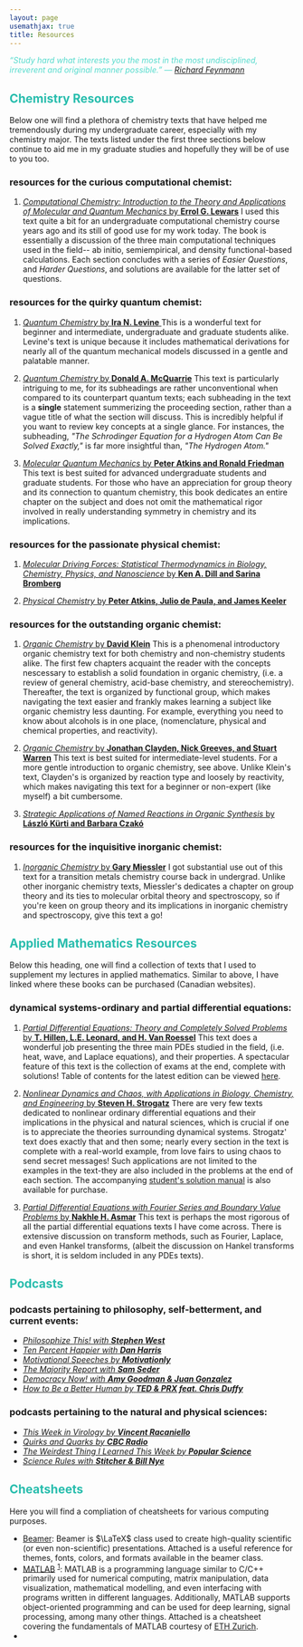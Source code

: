 ```yaml
---
layout: page
usemathjax: true
title: Resources
---
```

<span style = "color:#55DBCD">*“Study hard what interests you the most in the most undisciplined, irreverent and original manner possible.”
― [Richard Feynmann](https://www.nobelprize.org/prizes/physics/1965/feynman/biographical/)* </span>

## <span style = "color:#28bdad">Chemistry Resources</span>
Below one will find a plethora of chemistry texts that have helped me tremendously during my undergraduate career, especially with my chemistry major. The texts listed under the first three sections below continue to aid me in my graduate studies and hopefully they will be of use to you too.

### resources for the curious computational chemist:
1. [*Computational Chemistry: Introduction to the Theory and Applications of Molecular and Quantum Mechanics* by **Errol G. Lewars**](https://www.amazon.ca/Computational-Chemistry-Introduction-Applications-Molecular/dp/3319809156/ref=tmm_pap_swatch_0?_encoding=UTF8&qid=1644192255&sr=8-2) I used this text quite a bit for an undergraduate computational chemistry course years ago and its still of good use for my work today. The book is essentially a discussion of the three main computational techniques used in the field-- ab initio, semiempirical, and density functional-based calculations. Each section concludes with a series of *Easier Questions*, and *Harder Questions*, and solutions are available for the latter set of questions.

### resources for the quirky quantum chemist:
1. [*Quantum Chemistry* by **Ira N. Levine** ](https://www.amazon.ca/Quantum-Chemistry-Ira-N-Levine/dp/9332558531/ref=sr_1_5?crid=3U72ICSKUBJII&keywords=ira+levine+quantum&qid=1644192949&sprefix=ira+levine+quantum%2Caps%2C70&sr=8-5)
This is a wonderful text for beginner and intermediate, undergraduate and graduate students alike. Levine's text is unique because it includes mathematical derivations for nearly all of the quantum mechanical models discussed in a gentle and palatable manner.

2. [*Quantum Chemistry* by **Donald A. McQuarrie**](https://www.amazon.ca/Quantum-Chemistry-Donald-McQuarrie/dp/8130918943/ref=sr_1_3?crid=1HC19QPTJJ0G1&keywords=mcquarrie+quantum&qid=1644193062&sprefix=mcquarrie+quantum%2Caps%2C105&sr=8-3) This text is particularly intriguing to me, for its subheadings are rather unconventional when compared to its counterpart quantum texts; each subheading in the text is a **single** statement summerizing the proceeding section, rather than a vague title of what the section will discuss. This is incredibly helpful if you want to review key concepts at a single glance. For instances, the subheading, *"The Schrodinger Equation for a Hydrogen Atom Can Be Solved Exactly,"* is far more insightful than, *"The Hydrogen Atom."*

3. [*Molecular Quantum Mechanics* by **Peter Atkins and Ronald Friedman**](https://www.amazon.ca/Molecular-Quantum-Mechanics-Peter-Atkins/dp/0199541426/ref=sr_1_3?crid=1KWFIOZ22ROX5&keywords=molecular+quantum+mechanics&qid=1644381245&sprefix=molecular+quantum+mechnaics%2Caps%2C85&sr=8-3)  This text is best suited for advanced undergraduate students and graduate students. For those who have an appreciation for group theory and its connection to quantum chemistry, this book dedicates an entire chapter on the subject and does not omit the mathematical rigor involved in really understanding symmetry in chemistry and its implications.

### resources for the passionate physical chemist:
1. [*Molecular Driving Forces: Statistical Thermodynamics in Biology, Chemistry, Physics, and Nanoscience* by **Ken A. Dill and Sarina Bromberg**](https://www.amazon.ca/Molecular-Driving-Forces-Statistical-Thermodynamics/dp/0815344309/ref=sr_1_1?keywords=molecular+driving+forces&qid=1644635385&sprefix=molecular+driving+%2Caps%2C87&sr=8-1)

2. [*Physical Chemistry* by **Peter Atkins, Julio de Paula, and James Keeler**](https://www.amazon.ca/Atkins-Physical-Chemistry-Peter/dp/0198769865/ref=sr_1_1?crid=2U928G185K2L9&keywords=atkins+physical+chemistry&qid=1644635498&sprefix=atkins+physical+chemistry%2Caps%2C87&sr=8-1)


### resources for the outstanding organic chemist:
1. [*Organic Chemistry* by **David Klein**](https://www.amazon.ca/Organic-Chemistry-David-R-Klein/dp/1119659590/ref=sr_1_7?crid=XRYENXYRXZGO&keywords=klein+organic&qid=1644634991&sprefix=klein+organic%2Caps%2C138&sr=8-7) This is a phenomenal introductory organic chemistry text for both chemistry and non-chemistry students alike. The first few chapters acquaint the reader with the concepts nescessary to establish a solid foundation in organic chemistry, (i.e. a review of general chemistry, acid-base chemistry, and stereochemistry). Thereafter, the text is organized by functional group, which makes navigating the text easier and frankly makes learning a subject like organic chemistry less daunting. For example, everything you need to know about alcohols is in one place, (nomenclature, physical and chemical properties, and reactivity).


3. [*Organic Chemistry* by **Jonathan Clayden, Nick Greeves, and Stuart Warren**](https://www.amazon.ca/Organic-Chemistry-Jonathan-Clayden-ebook/dp/B00AFY2SQK/ref=sr_1_1?crid=2CS9PPB08EYIU&keywords=organic+chemistry+clayden&qid=1644635072&sprefix=organic+chemistry+clayde%2Caps%2C103&sr=8-1) This text is best suited for intermediate-level students. For a more gentle introduction to organic chemistry, see above. Unlike Klein's text, Clayden's is organized by reaction type and loosely by reactivity, which makes navigating this text for a beginner or non-expert (like myself) a bit cumbersome.

3. [*Strategic Applications of Named Reactions in Organic Synthesis* by **László Kürti and Barbara Czakó** ](https://www.amazon.ca/Strategic-Applications-Reactions-Organic-Synthesis/dp/0124297854/ref=tmm_pap_swatch_0?_encoding=UTF8&qid=&sr=)



### resources for the inquisitive inorganic chemist:
1. [*Inorganic Chemistry* by **Gary Miessler**](https://www.amazon.ca/Inorganic-Chemistry-5th-Gary-Miessler/dp/0321811054) I got substantial use out of this text for a transition metals chemistry course back in undergrad. Unlike other inorganic chemistry texts, Miessler's dedicates a chapter on group theory and its ties to molecular orbital theory and spectroscopy, so if you're keen on group theory and its implications in inorganic chemistry and spectroscopy, give this text a go! 

## <span style = "color:#28bdad">Applied Mathematics Resources</span>
Below this heading, one will find a collection of texts that I used to supplement my lectures in applied mathematics. Similar to above, I have linked where these books can be purchased (Canadian websites).

### dynamical systems-ordinary and partial differential equations:
1. [*Partial Differential Equations: Theory and Completely Solved Problems* by **T. Hillen, L.E. Leonard, and H. Van Roessel**](https://www.amazon.ca/Partial-Differential-Equations-Completely-Problems/dp/1525550241/ref=tmm_hrd_swatch_0?_encoding=UTF8&qid=&sr=) This text does a wonderful job presenting the three main PDEs studied in the field, (i.e. heat, wave, and Laplace equations), and their properties. A spectacular feature of this text is the collection of exams at the end, complete with solutions! Table of contents for the latest edition can be viewed [here](https://books.google.ca/books/about/Partial_Differential_Equations.html?id=G_WaDwAAQBAJ&redir_esc=y).

2. [*Nonlinear Dynamics and Chaos, with Applications in Biology, Chemistry, and Engineering* by **Steven H. Strogatz**](https://www.amazon.ca/Nonlinear-Dynamics-and-Chaos/dp/1138329452/ref=sr_1_1?crid=15KIG3NWO9DII&keywords=strogatz&qid=1644800369&sprefix=strogatz%2Caps%2C89&sr=8-1) There are very few texts dedicated to nonlinear ordinary differential equations and their implications in the physical and natural sciences, which is crucial if one is to appreciate the theories surrounding dynamical systems. Strogatz' text does exactly that and then some; nearly every section in the text is complete with a real-world example, from love fairs to using chaos to send secret messages! Such applications are not limited to the examples in the text-they are also included in the problems at the end of each section. The accompanying [student's solution manual](https://www.amazon.ca/Student-Solutions-Manual-Nonlinear-Dynamics/dp/0813350549/ref=pd_bxgy_img_1/134-0374577-6992025?pd_rd_w=dXorM&pf_rd_p=19eafb8a-881a-44bb-9725-85a79b8c53d4&pf_rd_r=6Y7NTA2BG4V4CE2WX71E&pd_rd_r=d511e647-f643-4477-b78b-6d041276241b&pd_rd_wg=RVYHd&pd_rd_i=0813350549&psc=1) is also available for purchase.

3. [*Partial Differential Equations with Fourier Series and Boundary Value Problems* by **Nakhle H. Asmar**](https://www.amazon.ca/Partial-Differential-Equations-Boundary-Problems/dp/0486807371/ref=sr_1_1?crid=1SATC4HJPPV37&keywords=partial+differential+asmar&qid=1644634804&sprefix=partial+differential+asmar%2Caps%2C100&sr=8-1) This text is perhaps the most rigorous of all the partial differential equations texts I have come across. There is extensive discussion on transform methods, such as Fourier, Laplace, and even Hankel transforms, (albeit the discussion on Hankel transforms is short, it is seldom included in any PDEs texts). 


## <span style = "color:#28bdad">Podcasts</span> 
### podcasts pertaining to philosophy, self-betterment, and current events:
* [*Philosophize This! with* **_Stephen West_**](https://open.spotify.com/show/2Shpxw7dPoxRJCdfFXTWLE?si=e29b71f734844d52)
* [*Ten Percent Happier with* **_Dan Harris_**](https://open.spotify.com/show/1CfW319UkBMVhCXfei8huv?si=56a84cc5696a4094)
* [*Motivational Speeches by* **_Motivationly_**](https://open.spotify.com/show/3cTqh1f1Ytns9lw5lC885f?si=9569707256e54c09)
* [*The Majority Report with* **_Sam Seder_**](https://open.spotify.com/show/54XamSLDhv579AvZJzK6Bd?si=b94b51de1f4e4006)
* [*Democracy Now! with* **_Amy Goodman & Juan Gonzalez_**](https://open.spotify.com/show/3cNrL5nALTDuWbRfabHeOG?si=27698cc8355944c0)
* [*How to Be a Better Human by* **_TED & PRX feat. Chris Duffy_**](https://open.spotify.com/show/5KuVFavG72i7fNOZ9tEX3a?si=e2e27550b13c4739)


### podcasts pertaining to the natural and physical sciences:
* [*This Week in Virology by* **_Vincent Racaniello_**](https://open.spotify.com/show/6GifipQkBOoRzOpMxw3Xix?si=fc44aca6fb94410b)
* [*Quirks and Quarks by* **_CBC Radio_**](https://open.spotify.com/show/2ez2pw7URhwv8H1JqALOzi?si=73828b26643c4f94)
* [*The Weirdest Thing I Learned This Week by* **_Popular Science_**](https://open.spotify.com/show/1l3aIVJ1FVrHSixsgrJ1f4?si=184cd04d98634a35)
* [*Science Rules with* **_Stitcher & Bill Nye_**](https://open.spotify.com/show/3zGr8BgdHMdhUeLhgEYX8R?si=26666f71976746b6)


## <span style = "color:#28bdad">Cheatsheets</span>
Here you will find a compliation of cheatsheets for various computing purposes. 
* [Beamer](/files/Beamer-Latex-Cheatsheet.pdf): Beamer is $\LaTeX$ class used to create high-quality scientific (or even non-scientific) presentations. Attached is a useful reference for themes, fonts, colors, and formats available in the beamer class.
* [MATLAB](/files/Matlab-CheatSheet.pdf) <sup>[1](https://www.mathworks.com/products/matlab.html?s_tid=hp_ff_p_matlab)</sup>: MATLAB is a programming language similar to C/C++ primarily used for numerical computing, matrix manipulation, data visualization, mathematical modelling, and even interfacing with programs written in different languages. Additionally, MATLAB supports object-oriented programming and can be used for deep learning, signal processing, among many other things. Attached is a cheatsheet covering the fundamentals of MATLAB courtesy of [ETH Zurich](https://ethz.ch/en.html).
* 


